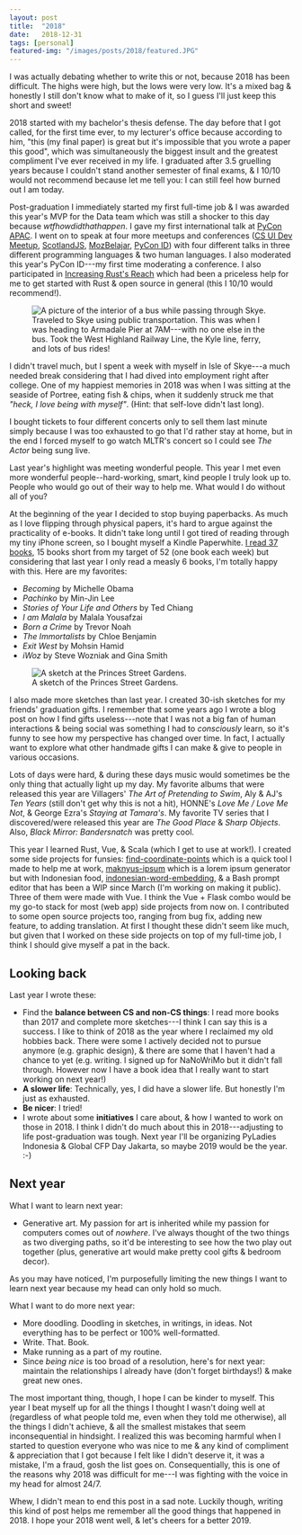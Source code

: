 ```yaml
---
layout: post
title:  "2018"
date:   2018-12-31
tags: [personal]
featured-img: "/images/posts/2018/featured.JPG"
---
```


I was actually debating whether to write this or not, because 2018 has been difficult. The highs were high, but the lows were very low. It's a mixed bag & honestly I still don't know what to make of it, so I guess I'll just keep this short and sweet!

2018 started with my bachelor's thesis defense. The day before that I got called, for the first time ever, to my lecturer's office because according to him, "this (my final paper) is great but it's impossible that you wrote a paper this good", which was simultaneously the biggest insult and the greatest compliment I've ever received in my life. I graduated after 3.5 gruelling years because I couldn't stand another semester of final exams, & I 10/10 would not recommend because let me tell you: I can still feel how burned out I am today. 

Post-graduation I immediately started my first full-time job & I was awarded this year's MVP for the Data team which was still a shocker to this day because *wtfhowdidthathappen*. I gave my first international talk at [PyCon APAC](http://pycon.sg). I went on to speak at four more meetups and conferences ([CS UI Dev Meetup](https://www.facebook.com/groups/154570601553683/), [ScotlandJS](http://scotlandjs.com), [MozBelajar](https://www.eventbrite.com/e/mozbelajar-rust-meetup-tickets-49522987589#), [PyCon ID](http://pycon.id)) with four different talks in three different programming languages & two human languages. I also moderated this year's PyCon ID---my first time moderating a conference. I also participated in [Increasing Rust's Reach](http://reach.rust-lang.org/) which had been a priceless help for me to get started with Rust & open source in general (this I 10/10 would recommend!).

<figure class="figure">
    <img class="figure-image" src="{{ site.url }}/images/posts/2018/bus.JPG" alt="A picture of the interior of a bus while passing through Skye.">
    <figcaption class="figcaption">
        <span class="figcaption__text">Traveled to Skye using public transportation. This was when I was heading to Armadale Pier at 7AM---with no one else in the bus. Took the West Highland Railway Line, the Kyle line, ferry, and lots of bus rides!</span>
    </figcaption>
</figure>

I didn't travel much, but I spent a week with myself in Isle of Skye---a much needed break considering that I had dived into employment right after college. One of my happiest memories in 2018 was when I was sitting at the seaside of Portree, eating fish & chips, when it suddenly struck me that *"heck, I love being with myself"*. (Hint: that self-love didn't last long).

I bought tickets to four different concerts only to sell them last minute simply because I was too exhausted to go that I'd rather stay at home, but in the end I forced myself to go watch MLTR's concert so I could see *The Actor* being sung live.

Last year's highlight was meeting wonderful people. This year I met even more wonderful people--hard-working, smart, kind people I truly look up to. People who would go out of their way to help me. What would I do without all of you?

At the beginning of the year I decided to stop buying paperbacks. As much as I love flipping through physical papers, it's hard to argue against the practicality of e-books. It didn't take long until I got tired of reading through my tiny iPhone screen, so I bought myself a Kindle Paperwhite. [I read 37 books](https://www.notion.so/e8b2f3debbf24bfd8de9d6ad38e6b3fa?v=6c938344240a43559756d1c96e9f6379), 15 books short from my target of 52 (one book each week) but considering that last year I only read a measly 6 books, I'm totally happy with this. Here are my favorites:
- *Becoming* by Michelle Obama
- *Pachinko* by Min-Jin Lee
- *Stories of Your Life and Others* by Ted Chiang
- *I am Malala* by Malala Yousafzai
- *Born a Crime* by Trevor Noah
- *The Immortalists* by Chloe Benjamin
- *Exit West* by Mohsin Hamid
- *iWoz* by Steve Wozniak and Gina Smith

<figure class="figure">
    <img class="figure-image" src="{{ site.url }}/images/posts/2018/princes.jpg" alt="A sketch at the Princes Street Gardens.">
    <figcaption class="figcaption">
        <span class="figcaption__text">A sketch of the Princes Street Gardens.</span>
    </figcaption>
</figure>

I also made more sketches than last year. I created 30-ish sketches for my friends' graduation gifts. I remember that some years ago I wrote a blog post on how I find gifts useless---note that I was not a big fan of human interactions & being social was something I had to *consciously* learn, so it's funny to see how my perspective has changed over time. In fact, I actually want to explore what other handmade gifts I can make & give to people in various occasions.

Lots of days were hard, & during these days music would sometimes be the only thing that actually light up my day. My favorite albums that were released this year are Villagers' *The Art of Pretending to Swim*, Aly & AJ's *Ten Years* (still don't get why this is not a hit), HONNE's *Love Me / Love Me Not*, & George Ezra's *Staying at Tamara's*. My favorite TV series that I discovered/were released this year are *The Good Place* & *Sharp Objects*. Also, *Black Mirror: Bandersnatch* was pretty cool.

This year I learned Rust, Vue, & Scala (which I get to use at work!). I created some side projects for funsies: [find-coordinate-points](https://github.com/galuhsahid/find-coordinate-points) which is a quick tool I made to help me at work, [maknyus-ipsum](https://github.com/galuhsahid/maknyus-ipsum) which is a lorem ipsum generator but with Indonesian food, [indonesian-word-embedding](https://github.com/galuhsahid/indonesian-word-embedding), & a Bash prompt editor that has been a WIP since March (I'm working on making it public). Three of them were made with Vue. I think the Vue + Flask combo would be my go-to stack for most (web app) side projects from now on. I contributed to some open source projects too, ranging from bug fix, adding new feature, to adding translation. At first I thought these didn't seem like much, but given that I worked on these side projects on top of my full-time job, I think I should give myself a pat in the back.

## Looking back
Last year I wrote these:
- Find the **balance between CS and non-CS things**: I read more books than 2017 and complete more sketches---I think I can say this is a success. I like to think of 2018 as the year where I reclaimed my old hobbies back. There were some I actively decided not to pursue anymore (e.g. graphic design), & there are some that I haven't had a chance to yet (e.g. writing. I signed up for NaNoWriMo but it didn't fall through. However now I have a book idea that I really want to start working on next year!)
- **A slower life**: Technically, yes, I did have a slower life. But honestly I'm just as exhausted.
- **Be nicer**: I tried!
- I wrote about some **initiatives** I care about, & how I wanted to work on those in 2018. I think I didn't do much about this in 2018---adjusting to life post-graduation was tough. Next year I'll be organizing PyLadies Indonesia & Global CFP Day Jakarta, so maybe 2019 would be the year. :-)

## Next year
What I want to learn next year:
- Generative art. My passion for art is inherited while my passion for computers comes out of *nowhere*. I've always thought of the two things as two diverging paths, so it'd be interesting to see how the two play out together (plus, generative art would make pretty cool gifts & bedroom decor).

As you may have noticed, I'm purposefully limiting the new things I want to learn next year because my head can only hold so much.

What I want to do more next year:
- More doodling. Doodling in sketches, in writings, in ideas. Not everything has to be perfect or 100% well-formatted. 
- Write. That. Book.
- Make running as a part of my routine.
- Since *being nice* is too broad of a resolution, here's for next year: maintain the relationships I already have (don't forget birthdays!) & make great new ones.

The most important thing, though, I hope I can be kinder to myself. This year I beat myself up for all the things I thought I wasn't doing well at (regardless of what people told me, even when they told me otherwise), all the things I didn't achieve, & all the smallest mistakes that seem inconsequential in hindsight. I realized this was becoming harmful when I started to question everyone who was nice to me & any kind of compliment & appreciation that I got because I felt like I didn't deserve it, it was a mistake, I'm a fraud, gosh the list goes on. Consequentially, this is one of the reasons why 2018 was difficult for me---I was fighting with the voice in my head for almost 24/7.

Whew, I didn't mean to end this post in a sad note. Luckily though, writing this kind of post helps me remember all the good things that happened in 2018. I hope your 2018 went well, & let's cheers for a better 2019.

